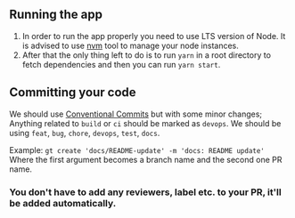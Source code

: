 ## Running the app

1. In order to run the app properly you need to use LTS version of Node. It is advised to use [nvm](https://github.com/nvm-sh/nvm) tool to manage your node instances.
2. After that the only thing left to do is to run `yarn` in a root directory to fetch dependencies and then you can run `yarn start`.

## Committing your code

We should use [Conventional Commits](https://www.conventionalcommits.org/en/v1.0.0/) but with some minor changes; Anything related to `build` or `ci` should be marked as `devops`. We should be using `feat`, `bug`, `chore`, `devops`, `test`, `docs`.

Example: `gt create 'docs/README-update' -m 'docs: README update'`\
Where the first argument becomes a branch name and the second one PR name.

### You don't have to add any reviewers, label etc. to your PR, it'll be added automatically.